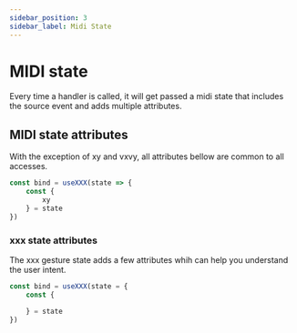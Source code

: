```yaml
---
sidebar_position: 3
sidebar_label: Midi State
---
```


# MIDI state

Every time a handler is called, it will get passed a midi state
that includes the source event and adds multiple attributes.

## MIDI state attributes

With the exception of xy and vxvy, all attributes bellow are common to all accesses.

```js
const bind = useXXX(state => {
    const {
        xy
    } = state
})
```

### xxx state attributes

The xxx gesture state adds a few attributes whih can help you understand the user intent.
```js
const bind = useXXX(state = {
    const {

    } = state
})
```
